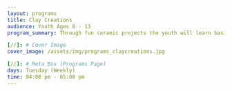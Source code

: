 ```yaml
---
layout: programs
title: Clay Creations
audience: Youth Ages 8 - 13
program_summary: Through fun ceramic projects the youth will learn basic ceramic methods such as molding and alternating shapes while making usable pots and fanciful sculptures.

[//]: # Cover Image
cover_image: /assets/img/programs_claycreations.jpg

[//]: # Meta Box (Programs Page)
days: Tuesday (Weekly)
time: 04:00 pm - 05:00 pm
---
```

